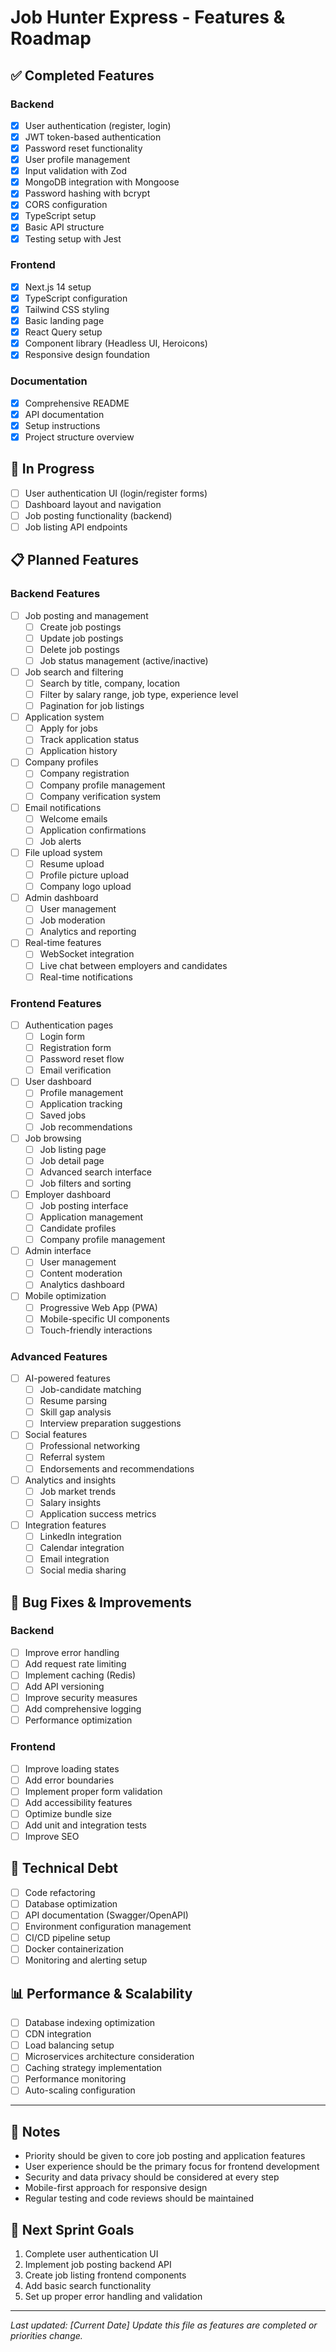 # Job Hunter Express - Features & Roadmap

## ✅ Completed Features

### Backend

-   [x] User authentication (register, login)
-   [x] JWT token-based authentication
-   [x] Password reset functionality
-   [x] User profile management
-   [x] Input validation with Zod
-   [x] MongoDB integration with Mongoose
-   [x] Password hashing with bcrypt
-   [x] CORS configuration
-   [x] TypeScript setup
-   [x] Basic API structure
-   [x] Testing setup with Jest

### Frontend

-   [x] Next.js 14 setup
-   [x] TypeScript configuration
-   [x] Tailwind CSS styling
-   [x] Basic landing page
-   [x] React Query setup
-   [x] Component library (Headless UI, Heroicons)
-   [x] Responsive design foundation

### Documentation

-   [x] Comprehensive README
-   [x] API documentation
-   [x] Setup instructions
-   [x] Project structure overview

## 🚧 In Progress

-   [ ] User authentication UI (login/register forms)
-   [ ] Dashboard layout and navigation
-   [ ] Job posting functionality (backend)
-   [ ] Job listing API endpoints

## 📋 Planned Features

### Backend Features

-   [ ] Job posting and management
    -   [ ] Create job postings
    -   [ ] Update job postings
    -   [ ] Delete job postings
    -   [ ] Job status management (active/inactive)
-   [ ] Job search and filtering
    -   [ ] Search by title, company, location
    -   [ ] Filter by salary range, job type, experience level
    -   [ ] Pagination for job listings
-   [ ] Application system
    -   [ ] Apply for jobs
    -   [ ] Track application status
    -   [ ] Application history
-   [ ] Company profiles
    -   [ ] Company registration
    -   [ ] Company profile management
    -   [ ] Company verification system
-   [ ] Email notifications
    -   [ ] Welcome emails
    -   [ ] Application confirmations
    -   [ ] Job alerts
-   [ ] File upload system
    -   [ ] Resume upload
    -   [ ] Profile picture upload
    -   [ ] Company logo upload
-   [ ] Admin dashboard
    -   [ ] User management
    -   [ ] Job moderation
    -   [ ] Analytics and reporting
-   [ ] Real-time features
    -   [ ] WebSocket integration
    -   [ ] Live chat between employers and candidates
    -   [ ] Real-time notifications

### Frontend Features

-   [ ] Authentication pages
    -   [ ] Login form
    -   [ ] Registration form
    -   [ ] Password reset flow
    -   [ ] Email verification
-   [ ] User dashboard
    -   [ ] Profile management
    -   [ ] Application tracking
    -   [ ] Saved jobs
    -   [ ] Job recommendations
-   [ ] Job browsing
    -   [ ] Job listing page
    -   [ ] Job detail page
    -   [ ] Advanced search interface
    -   [ ] Job filters and sorting
-   [ ] Employer dashboard
    -   [ ] Job posting interface
    -   [ ] Application management
    -   [ ] Candidate profiles
    -   [ ] Company profile management
-   [ ] Admin interface
    -   [ ] User management
    -   [ ] Content moderation
    -   [ ] Analytics dashboard
-   [ ] Mobile optimization
    -   [ ] Progressive Web App (PWA)
    -   [ ] Mobile-specific UI components
    -   [ ] Touch-friendly interactions

### Advanced Features

-   [ ] AI-powered features
    -   [ ] Job-candidate matching
    -   [ ] Resume parsing
    -   [ ] Skill gap analysis
    -   [ ] Interview preparation suggestions
-   [ ] Social features
    -   [ ] Professional networking
    -   [ ] Referral system
    -   [ ] Endorsements and recommendations
-   [ ] Analytics and insights
    -   [ ] Job market trends
    -   [ ] Salary insights
    -   [ ] Application success metrics
-   [ ] Integration features
    -   [ ] LinkedIn integration
    -   [ ] Calendar integration
    -   [ ] Email integration
    -   [ ] Social media sharing

## 🐛 Bug Fixes & Improvements

### Backend

-   [ ] Improve error handling
-   [ ] Add request rate limiting
-   [ ] Implement caching (Redis)
-   [ ] Add API versioning
-   [ ] Improve security measures
-   [ ] Add comprehensive logging
-   [ ] Performance optimization

### Frontend

-   [ ] Improve loading states
-   [ ] Add error boundaries
-   [ ] Implement proper form validation
-   [ ] Add accessibility features
-   [ ] Optimize bundle size
-   [ ] Add unit and integration tests
-   [ ] Improve SEO

## 🔧 Technical Debt

-   [ ] Code refactoring
-   [ ] Database optimization
-   [ ] API documentation (Swagger/OpenAPI)
-   [ ] Environment configuration management
-   [ ] CI/CD pipeline setup
-   [ ] Docker containerization
-   [ ] Monitoring and alerting setup

## 📊 Performance & Scalability

-   [ ] Database indexing optimization
-   [ ] CDN integration
-   [ ] Load balancing setup
-   [ ] Microservices architecture consideration
-   [ ] Caching strategy implementation
-   [ ] Performance monitoring
-   [ ] Auto-scaling configuration

---

## 📝 Notes

-   Priority should be given to core job posting and application features
-   User experience should be the primary focus for frontend development
-   Security and data privacy should be considered at every step
-   Mobile-first approach for responsive design
-   Regular testing and code reviews should be maintained

## 🎯 Next Sprint Goals

1. Complete user authentication UI
2. Implement job posting backend API
3. Create job listing frontend components
4. Add basic search functionality
5. Set up proper error handling and validation

---

_Last updated: [Current Date]_
_Update this file as features are completed or priorities change._
